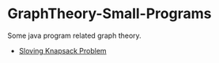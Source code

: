 # GraphTheory-Small-Programs
Some java program related graph theory.
* [Sloving Knapsack Problem](https://github.com/MeloShen/Graph-Theory-Programs/blob/main/Code/KnapsackProblem/knapsack%20problem.md)
